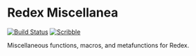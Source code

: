 # Redex Miscellanea

[![Build Status](https://github.com/camoy/redex-etc/workflows/CI/badge.svg)](https://github.com/camoy/redex-etc/actions?query=workflow%3ACI)
[![Scribble](https://img.shields.io/badge/Docs-Scribble-blue.svg)](https://docs.racket-lang.org/redex-etc/)

Miscellaneous functions, macros, and metafunctions for Redex.

